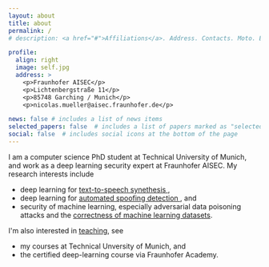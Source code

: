 ```yaml
---
layout: about
title: about
permalink: /
# description: <a href="#">Affiliations</a>. Address. Contacts. Moto. Etc.

profile:
  align: right
  image: self.jpg
  address: >
    <p>Fraunhofer AISEC</p>
    <p>Lichtenbergstraße 11</p>
    <p>85748 Garching / Munich</p>
    <p>nicolas.mueller@aisec.fraunhofer.de</p>

news: false # includes a list of news items
selected_papers: false  # includes a list of papers marked as "selected={true}"
social: false  # includes social icons at the bottom of the page
---
```


I am a computer science PhD student at Technical University of Munich, and work as a deep learning security expert at Fraunhofer AISEC. 
My research interests include
- deep learning for <a href="projects/creation/"> text-to-speech synethesis </a>,
- deep learning for <a href="projects/detection/"> automated spoofing detection </a>, and
- security of machine learning, especially adversarial data poisoning attacks and the <a href="projects/labelfix"> correctness of machine learning datasets</a>.

I'm also interested in <a href="teaching">teaching</a>, see 
- my courses at Technical Unversity of Munich, and
- the certified deep-learning course via Fraunhofer Academy.